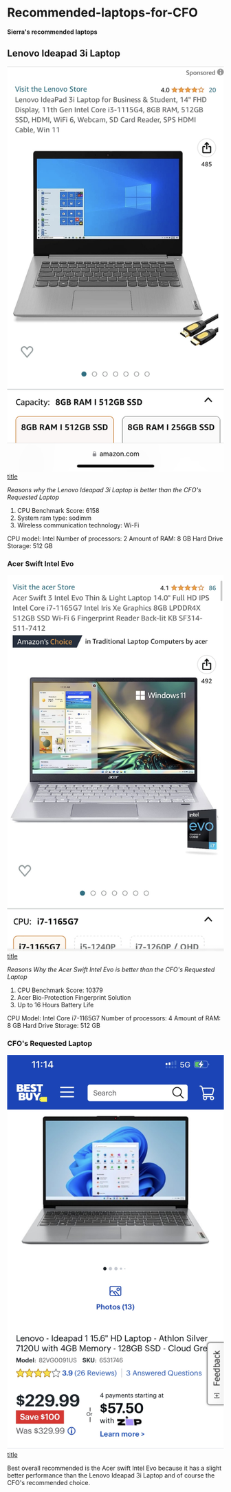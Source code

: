 # Recommended-laptops-for-CFO

**Sierra's recommended laptops** 

## Lenovo Ideapad 3i Laptop

![alt text](Computer.JPG)
[title](https://www.amazon.com/Lenovo-IdeaPad-Business-Student-i3-1115G4/dp/B0BSR6N4WY/ref=sr_1_2_sspa?crid=31ZBEMBLDQUC1&keywords=lenovo%2Blaptop&qid=1689560155&refinements=p_n_feature_thirty-three_browse-bin%3A23720419011&rnid=23720416011&s=pc&sprefix=lenovo%2B%2Caps%2C196&sr=1-2-spons&sp_csd=d2lkZ2V0TmFtZT1zcF9hdGY&th=1)

*Reasons why the Lenovo Ideapad 3i Laptop is better than the CFO's Requested Laptop*

1. CPU Benchmark Score: 6158
2. System ram type: sodimm
3. Wireless communication technology: Wi-Fi

CPU model: Intel
Number of processors: 2
Amount of RAM: 8 GB
Hard Drive Storage: 512 GB

### Acer Swift Intel Evo
![alt text](Amazon.JPG)
[title](https://www.amazon.com/gp/product/B093TMFFC3?tag=rtings-lt-r-third-party-prime-20&ie=UTF8&th=1) 



*Reasons Why the Acer Swift Intel Evo is better than the CFO's Requested Laptop*

1. CPU Benchmark Score: 10379
2. Acer Bio-Protection Fingerprint Solution
3. Up to 16 Hours Battery Life

CPU Model: 	Intel Core i7-1165G7
Number of processors: 4
Amount of RAM: 8 GB
Hard Drive Storage: 512 GB

### CFO's Requested Laptop

![alt text](BestBuy.JPG)
[title](https://www.bestbuy.com/site/lenovo-ideapad-1-15-6-hd-laptop-athlon-silver-7120u-with-4gb-memory-128gb-ssd-cloud-grey/6531746.p?skuId=6531746)



Best overall recommended is the Acer swift Intel Evo because it has a slight better performance than the Lenovo Ideapad 3i Laptop and of course the CFO's recommended choice. 
